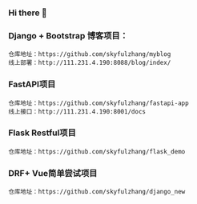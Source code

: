 ### Hi there 👋

### Django + Bootstrap 博客项目：
```
仓库地址：https://github.com/skyfulzhang/myblog
线上部署：http://111.231.4.190:8088/blog/index/
```


### FastAPI项目
```
仓库地址：https://github.com/skyfulzhang/fastapi-app
线上接口：http://111.231.4.190:8001/docs
```

### Flask Restful项目
```
仓库地址：https://github.com/skyfulzhang/flask_demo
```

### DRF+ Vue简单尝试项目
```
仓库地址：https://github.com/skyfulzhang/django_new
```
